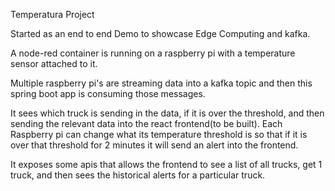 Temperatura Project

Started as an end to end Demo to showcase Edge Computing and kafka. 

A node-red container is running on a raspberry pi with a temperature sensor attached to it. 

Multiple raspberry pi's are streaming data into a kafka topic and then this spring boot app is consuming those messages. 

It sees which truck is sending in the data, if it is over the threshold, and then sending the relevant data into the react frontend(to be built). Each Raspberry pi can change what its temperature threshold is so that if it is over that threshold for 2 minutes it will send an alert into the frontend. 

It exposes some apis that allows the frontend to see a list of all trucks, get 1 truck, and then sees the historical alerts for a particular truck. 